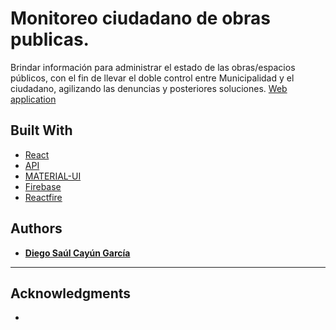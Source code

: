 # Monitoreo ciudadano de obras publicas.

Brindar información para administrar el estado de las obras/espacios públicos, con el fin de llevar el doble control entre Municipalidad y el ciudadano, agilizando las denuncias y posteriores soluciones.
[Web application]()


## Built With

* [React](https://es.reactjs.org/)
* [API]()
* [MATERIAL-UI](https://material-ui.com/)
* [Firebase](https://firebase.google.com/)
* [Reactfire](https://github.com/FirebaseExtended/reactfire)


## Authors

* [**Diego Saúl Cayún García**](https://www.linkedin.com/in/diego-saul-cayun-garcia/) 


---

## Acknowledgments

* 
